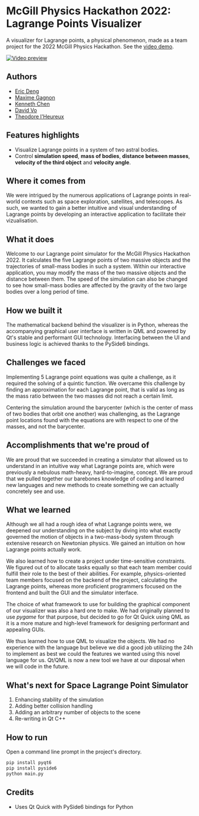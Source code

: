 <h1>McGill Physics Hackathon 2022: Lagrange Points Visualizer</h1>

A visualizer for Lagrange points, a physical phenomenon, made as a team project for the 2022 McGill Physics Hackathon. See the [video demo](https://www.youtube.com/watch?v=nInSFXwB9PQ).

[![Video preview](https://img.youtube.com/vi/nInSFXwB9PQ/0.jpg)](https://www.youtube.com/watch?v=nInSFXwB9PQ)

## Authors
- [Eric Deng](https://github.com/Lawnless1)
- [Maxime Gagnon](https://github.com/Thurinum)
- [Kenneth Chen](https://github.com/)
- [David Vo](https://github.com/)
- [Theodore l'Heureux](https://github.com/theodore-lheureux)

<h2>Features highlights</h2>

<ul>
	<li>
		Visualize Lagrange points in a system of two astral bodies.
	</li>
	<li>
		Control <strong>simulation speed</strong>,
		<strong>mass of bodies</strong>,
		<strong>distance between masses</strong>,
		<strong>velocity of the third object</strong> and
		<strong>velocity angle</strong>.
	</li>
</ul>

<h2>Where it comes from</h2>

<p>
	We were intrigued by the numerous applications of Lagrange points in
	real-world contexts such as space exploration, satellites, and telescopes.
	As such, we wanted to gain a better intuitive and visual understanding of
	Lagrange points by developing an interactive application to facilitate
  their vizualisation.
</p>

<h2>What it does</h2>

<p>
	Welcome to our Lagrange point simulator for the McGill Physics Hackathon
	2022. It calculates the five Lagrange points of two massive objects and the
	trajectories of small-mass bodies in such a system. Within our interactive
	application, you may modify the mass of the two massive objects and the
	distance between them. The speed of the simulation can also be changed to
	see how small-mass bodies are affected by the gravity of the two large
	bodies over a long period of time.
</p>

<h2>How we built it</h2>

<p>
	The mathematical backend behind the visualizer is in Python, whereas the
	accompanying graphical user interface is written in QML and powered by Qt's
	stable and performant GUI technology. Interfacing between the UI and business
	logic is achieved thanks to the PySide6 bindings.
</p>

<h2>Challenges we faced</h2>

<p>
	Implementing 5 Lagrange point equations was quite a challenge, as it
	required the solving of a quintic function. We overcame this challenge by
	finding an approximation for each Lagrange point, that is valid as long as the 
  mass ratio between the two masses did not reach a certain limit.
</p>

<p>
	Centering the simulation around the barycenter (which is the center of mass
	of two bodies that orbit one another) was challenging, as the Lagrange point
	locations found with the equations are with respect to one of the masses,
	and not the barycenter.
</p>

<h2>Accomplishments that we're proud of</h2>

<p>
	We are proud that we succeeded in creating a simulator that allowed us to
	understand in an intuitive way what Lagrange points are, which were
	previously a nebulous math-heavy, hard-to-imagine, concept. We are proud
	that we pulled together our barebones knowledge of coding and learned new
	languages and new methods to create something we can actually concretely see
	and use.
</p>

<h2>What we learned</h2>

<p>
	Although we all had a rough idea of what Lagrange points were, we deepened
	our understanding on the subject by diving into what exactly governed the
	motion of objects in a two-mass-body system through extensive research on
	Newtonian physics. We gained an intuition on how Lagrange points actually
	work.
</p>

<p>
	We also learned how to create a project under time-sensitive constraints. We
	figured out of to allocate tasks equally so that each team member could
	fulfill their role to the best of their abilities. For example,
	physics-oriented team members focused on the backend of the project,
	calculating the Lagrange points, whereas more proficient programmers focused
	on the frontend and built the GUI and the simulator interface.
</p>

<p>
	The choice of what framework to use for building the graphical component of
	our visualizer was also a hard one to make. We had originally planned to use
	<em>pygame</em> for that purpose, but decided to go for Qt Quick using QML
	as it is a more mature and high-level framework for designing performant and
	appealing GUIs.
</p>

<p>
	We thus learned how to use QML to visualize the objects. We had no
	experience with the language but believe we did a good job utilizing the 24h
	to implement as best we could the features we wanted using this novel
	language for us. Qt/QML is now a new tool we have at our disposal when we
	will code in the future.
</p>

<h2>What's next for Space Lagrange Point Simulator</h2>

<ol>
	<li>Enhancing stability of the simulation</li>
	<li>Adding better collision handling</li>
	<li>Adding an arbitrary number of objects to the scene</li>
	<li>Re-writing in Qt C++</li>
</ol>

## How to run
Open a command line prompt in the project's directory.

```ps
pip install pyqt6
pip install pyside6
python main.py
```

## Credits
- Uses Qt Quick with PySide6 bindings for Python


